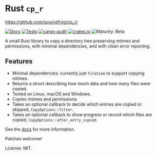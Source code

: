 # Rust `cp_r`

<https://github.com/sourcefrog/cp_r/>

[![Docs](https://img.shields.io/docsrs/cp_r.svg)](https://docs.rs/cp_r)
[![Tests](https://github.com/sourcefrog/cp_r/workflows/Tests/badge.svg?branch=main)](https://github.com/sourcefrog/cp_r/actions?query=workflow%3ATests)
[![cargo-audit](https://github.com/sourcefrog/cp_r/actions/workflows/cargo-audit.yml/badge.svg)](https://github.com/sourcefrog/cp_r/actions/workflows/cargo-audit.yml)
[![crates.io](https://img.shields.io/crates/v/cp_r.svg)](https://crates.io/crates/cp_r)
![Maturity: Beta](https://img.shields.io/badge/maturity-beta-yellow.svg)

A small Rust library to copy a directory tree preserving mtimes and
permissions, with minimal dependencies, and with clean error reporting.

## Features

* Minimal dependencies: currently just `filetime` to support copying mtimes.
* Returns a struct describing how much data and how many files were copied.
* Tested on Linux, macOS and Windows.
* Copies mtimes and permissions.
* Takes an optional callback to decide which entries are copied or skipped,
  `CopyOptions::filter`.
* Takes an optional callback to show progress or record which files are copied,
  `CopyOptions::after_entry_copied`.

See the [docs](https://docs.rs/cp_r) for more information.

Patches welcome!

License: MIT.
